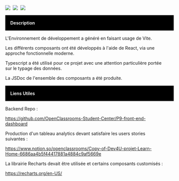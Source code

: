 <div style="display:flex; column-gap:8px;">
<img src="https://camo.githubusercontent.com/e04fcc9b427bc6c4349886bc5ad9ca2e319da488a75adcf14793e5133dd7cf16/68747470733a2f2f696d672e736869656c64732e696f2f7374617469632f76313f6c6162656c3d266d6573736167653d566974652532304a5326636f6c6f723d363436434646266c6f676f3d56697465266c6f676f436f6c6f723d7768697465267374796c653d666c61742d737175617265">
<img src="https://camo.githubusercontent.com/eb538fd39eacbbc3aa16ffb591322dd2d77b421d384d21b77cf2c662f0fc2ccb/68747470733a2f2f696d672e736869656c64732e696f2f7374617469632f76313f6c6162656c3d266d6573736167653d526561637426636f6c6f723d303038384343266c6f676f3d5265616374266c6f676f436f6c6f723d7768697465267374796c653d666c61742d737175617265">
<img src="https://camo.githubusercontent.com/162d47dd521424730efdf29e8977ddb64d3f96bc076c1efbef1c114b05024f07/68747470733a2f2f696d672e736869656c64732e696f2f7374617469632f76313f6c6162656c3d266d6573736167653d4a61766173637269707426636f6c6f723d463744463145266c6f676f3d4a617661736372697074266c6f676f436f6c6f723d626c61636b267374796c653d666c61742d737175617265">
</div>

<div style="width:100%; display:flex; background-color: black; padding:1rem; color:#fff; font-weight:600; margin: 1rem 0;">
Description
</div>

L'Environnement de développement a généré en faisant usage de Vite.

Les différents composants ont été développés à l'aide de React, via une approche fonctionnelle moderne.

Typescript a été utilisé pour ce projet avec une attention particulière portée sur le typage des données.

La JSDoc de l'ensemble des composants a été produite.

<div style="width:100%; display:flex; background-color: black; padding:1rem; color:#fff; font-weight:600; margin: 1rem 0;">
Liens Utiles
</div>

Backend Repo :

https://github.com/OpenClassrooms-Student-Center/P9-front-end-dashboard

Production d'un tableau analytics devant satisfaire les users stories suivantes :

https://www.notion.so/openclassrooms/Copy-of-Dev4U-projet-Learn-Home-6686aa4b5f44417881a4884c9af5669e

La librairie Recharts devait être utilisée et certains composants customisés :

https://recharts.org/en-US/
